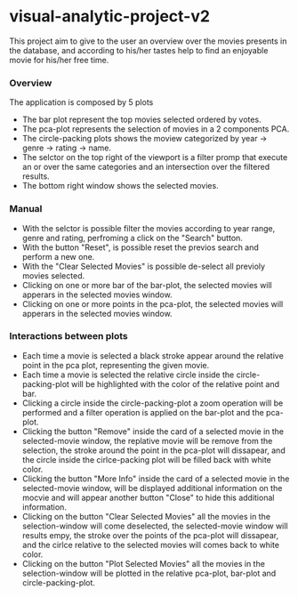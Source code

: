 # visual-analytic-project-v2

This project aim to give to the user an overview over the movies presents in the database, and according to his/her tastes help to find an enjoyable movie for his/her free time.

### Overview  

The application is composed by 5 plots

- The bar plot represent the top movies selected ordered by votes.
- The pca-plot represents the selection of movies in a 2 components PCA.
- The circle-packing plots shows the moview categorized by year -> genre -> rating -> name.
- The selctor on the top right of the viewport is a filter promp that execute an or over the same categories and an intersection over the filtered results.
- The bottom right window shows the selected movies.

### Manual

- With the selctor is possible filter the movies according to year range, genre and rating, perfroming a click on the "Search" button.
- With the button "Reset", is possible reset the previos search and perform a new one.
- With the "Clear Selected Movies" is possible de-select all previoly movies selected.
- Clicking on one or more bar of the bar-plot, the selected movies will apperars in the selected movies window.
- Clicking on one or more points in the pca-plot, the selected movies will apperars in the selected movies window.

### Interactions between plots

- Each time a movie is selected a black stroke appear around the relative point in the pca plot, representing the given movie.
- Each time a movie is selected the relative circle inside the circle-packing-plot will be highlighted with the color of the relative point and bar.
- Clicking a circle inside the circle-packing-plot a zoom operation will be performed and a filter operation is applied on the bar-plot and the pca-plot.
- Clicking the button "Remove" inside the card of a selected movie in the selected-movie window, the replative movie will be remove from the selection, the stroke around the point in the pca-plot will dissapear, and the circle inside the cirlce-packing plot will be filled back with white color.
- Clicking the button "More Info" inside the card of a selected movie in the selected-movie window, will be displayed additional information on the mocvie and will appear another button "Close" to hide this additional information.
- Clicking on the button "Clear Selected Movies" all the movies in the selection-window will come deselected, the selected-movie window will results empy, the stroke over the points of the pca-plot will dissapear, and the cirlce relative to the selected movies will comes back to white color.
- Clicking on the button "Plot Selected Movies" all the movies in the selection-window will be plotted in the relative pca-plot, bar-plot and circle-packing-plot.
